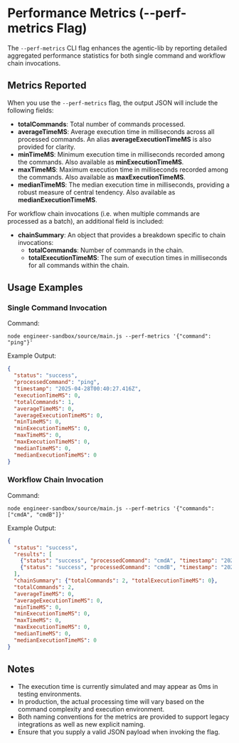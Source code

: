 # Performance Metrics (--perf-metrics Flag)

The `--perf-metrics` CLI flag enhances the agentic-lib by reporting detailed aggregated performance statistics for both single command and workflow chain invocations.

## Metrics Reported
When you use the `--perf-metrics` flag, the output JSON will include the following fields:

- **totalCommands**: Total number of commands processed.
- **averageTimeMS**: Average execution time in milliseconds across all processed commands. An alias **averageExecutionTimeMS** is also provided for clarity.
- **minTimeMS**: Minimum execution time in milliseconds recorded among the commands. Also available as **minExecutionTimeMS**.
- **maxTimeMS**: Maximum execution time in milliseconds recorded among the commands. Also available as **maxExecutionTimeMS**.
- **medianTimeMS**: The median execution time in milliseconds, providing a robust measure of central tendency. Also available as **medianExecutionTimeMS**.

For workflow chain invocations (i.e. when multiple commands are processed as a batch), an additional field is included:

- **chainSummary**: An object that provides a breakdown specific to chain invocations:
  - **totalCommands**: Number of commands in the chain.
  - **totalExecutionTimeMS**: The sum of execution times in milliseconds for all commands within the chain.

## Usage Examples

### Single Command Invocation

Command:

```
node engineer-sandbox/source/main.js --perf-metrics '{"command": "ping"}'
```

Example Output:

```json
{
  "status": "success",
  "processedCommand": "ping",
  "timestamp": "2025-04-28T00:40:27.416Z",
  "executionTimeMS": 0,
  "totalCommands": 1,
  "averageTimeMS": 0,
  "averageExecutionTimeMS": 0,
  "minTimeMS": 0,
  "minExecutionTimeMS": 0,
  "maxTimeMS": 0,
  "maxExecutionTimeMS": 0,
  "medianTimeMS": 0,
  "medianExecutionTimeMS": 0
}
```

### Workflow Chain Invocation

Command:

```
node engineer-sandbox/source/main.js --perf-metrics '{"commands": ["cmdA", "cmdB"]}'
```

Example Output:

```json
{
  "status": "success",
  "results": [
    {"status": "success", "processedCommand": "cmdA", "timestamp": "2025-04-28T00:40:27.418Z", "executionTimeMS": 0},
    {"status": "success", "processedCommand": "cmdB", "timestamp": "2025-04-28T00:40:27.418Z", "executionTimeMS": 0}
  ],
  "chainSummary": {"totalCommands": 2, "totalExecutionTimeMS": 0},
  "totalCommands": 2,
  "averageTimeMS": 0,
  "averageExecutionTimeMS": 0,
  "minTimeMS": 0,
  "minExecutionTimeMS": 0,
  "maxTimeMS": 0,
  "maxExecutionTimeMS": 0,
  "medianTimeMS": 0,
  "medianExecutionTimeMS": 0
}
```

## Notes

- The execution time is currently simulated and may appear as 0ms in testing environments.
- In production, the actual processing time will vary based on the command complexity and execution environment.
- Both naming conventions for the metrics are provided to support legacy integrations as well as new explicit naming.
- Ensure that you supply a valid JSON payload when invoking the flag.
